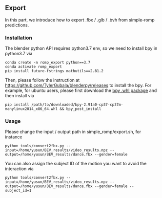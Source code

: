 ## Export 

In this part, we introduce how to export .fbx / .glb / .bvh from simple-romp predictions.

### Installation

The blender python API requires python3.7 env, so we need to install bpy in python3.7 via
```
conda create -n romp_export python==3.7
conda activate romp_export
pip install future-fstrings mathutils==2.81.2
```
Then, please follow the instruction at https://github.com/TylerGubala/blenderpy/releases to install the bpy.
For example, for ubuntu users, please first download the [bpy .whl package](https://github.com/TylerGubala/blenderpy/releases/download/v2.91a0/bpy-2.91a0-cp37-cp37m-manylinux2014_x86_64.whl) and then install via
```
pip install /path/to/downloaded/bpy-2.91a0-cp37-cp37m-manylinux2014_x86_64.whl && bpy_post_install
```

### Usage

Please change the input / output path in simple_romp/export.sh, for instance
```
python tools/convert2fbx.py --input=/home/yusun/BEV_results/video_results.npz --output=/home/yusun/BEV_results/dance.fbx --gender=female
```
You can also assign the subject ID of the motion you want to avoid the interaction via
```
python tools/convert2fbx.py --input=/home/yusun/BEV_results/video_results.npz --output=/home/yusun/BEV_results/dance.fbx --gender=female --subject_id=1
```
